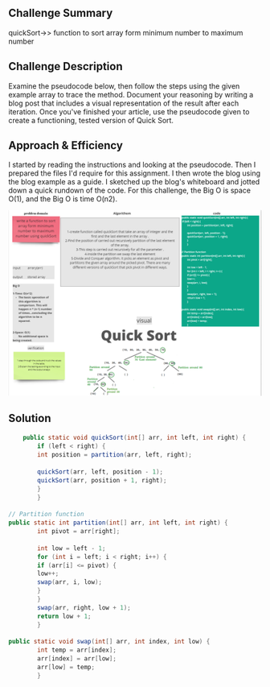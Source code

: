 ## Challenge Summary

quickSort->> function to sort array form minimum number to maximum number

## Challenge Description

Examine the pseudocode below, then follow the steps using the given example array to trace the
method. Document your reasoning by writing a blog post that includes a visual representation of the
result after each iteration. Once you've finished your article, use the pseudocode given to create a
functioning, tested version of Quick Sort.

## Approach & Efficiency

I started by reading the instructions and looking at the pseudocode. Then I prepared the files I'd
require for this assignment. I then wrote the blog using the blog example as a guide. I sketched up
the blog's whiteboard and jotted down a quick rundown of the code. For this challenge, the Big O is
space O(1), and the Big O is time O(n2).

![](whiteboardclass28.png)

## Solution

~~~java
    public static void quickSort(int[] arr, int left, int right) {
        if (left < right) {
        int position = partition(arr, left, right);

        quickSort(arr, left, position - 1);
        quickSort(arr, position + 1, right);
        }
        }

// Partition function
public static int partition(int[] arr, int left, int right) {
        int pivot = arr[right];

        int low = left - 1;
        for (int i = left; i < right; i++) {
        if (arr[i] <= pivot) {
        low++;
        swap(arr, i, low);
        }
        }
        swap(arr, right, low + 1);
        return low + 1;
        }

public static void swap(int[] arr, int index, int low) {
        int temp = arr[index];
        arr[index] = arr[low];
        arr[low] = temp;
        }
~~~